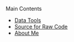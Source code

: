 <p class="main">Main Contents</p>
  <ul class="main">
    <li><a href="downloadabletools/">Data Tools</a></li>
    <li><a href="github/">Source for Raw Code</a></li>
    <li><a href="about/">About Me</a></li>
  </ul>
</ul>



